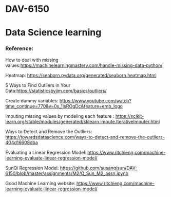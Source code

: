 # DAV-6150
# Data Science learning 
### Reference:

    
How to deal with missing values:https://machinelearningmastery.com/handle-missing-data-python/

Heatmap: https://seaborn.pydata.org/generated/seaborn.heatmap.html

5 Ways to Find Outliers in Your Data:https://statisticsbyjim.com/basics/outliers/

Create dummy variables: https://www.youtube.com/watch?time_continue=770&v=0s_1IsROgDc&feature=emb_logo

imputing missing values by modeling each feature : https://scikit-learn.org/stable/modules/generated/sklearn.impute.IterativeImputer.html

Ways to Detect and Remove the Outliers: https://towardsdatascience.com/ways-to-detect-and-remove-the-outliers-404d16608dba

Evaluating a Linear Regression Model: https://www.ritchieng.com/machine-learning-evaluate-linear-regression-model/

SunQi Regression Model: https://github.com/susanqisun/DAV-6150/blob/master/assignments/M2/Q_Sun_M2_assn.ipynb

Good Machine Learning website: https://www.ritchieng.com/machine-learning-evaluate-linear-regression-model/

